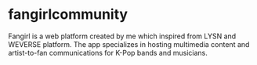 # fangirlcommunity
Fangirl is a web platform created by  me which inspired from LYSN and WEVERSE platform. The app specializes in hosting multimedia content and artist-to-fan communications for K-Pop bands and musicians.
